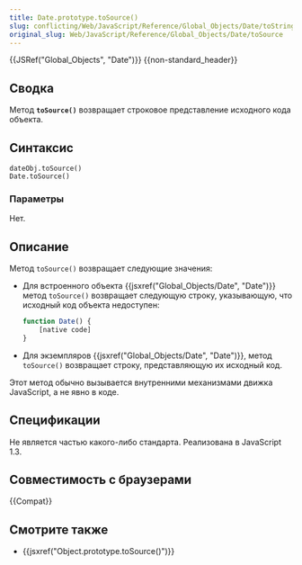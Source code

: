 ```yaml
---
title: Date.prototype.toSource()
slug: conflicting/Web/JavaScript/Reference/Global_Objects/Date/toString
original_slug: Web/JavaScript/Reference/Global_Objects/Date/toSource
---
```


{{JSRef("Global_Objects", "Date")}} {{non-standard_header}}

## Сводка

Метод **`toSource()`** возвращает строковое представление исходного кода объекта.

## Синтаксис

```
dateObj.toSource()
Date.toSource()
```

### Параметры

Нет.

## Описание

Метод `toSource()` возвращает следующие значения:

- Для встроенного объекта {{jsxref("Global_Objects/Date", "Date")}} метод `toSource()` возвращает следующую строку, указывающую, что исходный код объекта недоступен:

  ```js
  function Date() {
      [native code]
  }
  ```

- Для экземпляров {{jsxref("Global_Objects/Date", "Date")}}, метод `toSource()` возвращает строку, представляющую их исходный код.

Этот метод обычно вызывается внутренними механизмами движка JavaScript, а не явно в коде.

## Спецификации

Не является частью какого-либо стандарта. Реализована в JavaScript 1.3.

## Совместимость с браузерами

{{Compat}}

## Смотрите также

- {{jsxref("Object.prototype.toSource()")}}
